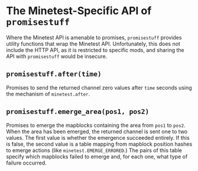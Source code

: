 # The Minetest-Specific API of `promisestuff`

Where the Minetest API is amenable to promises, `promisestuff` provides utility
functions that wrap the Minetest API. Unfortunately, this does not include the
HTTP API, as it is restricted to specific mods, and sharing the API with
`promisestuff` would be insecure.

## `promisestuff.after(time)`

Promises to send the returned channel zero values after `time` seconds using the
mechanism of `minetest.after`.

## `promisestuff.emerge_area(pos1, pos2)`

Promises to emerge the mapblocks containing the area from `pos1` to `pos2`.
When the area has been emerged, the returned channel is sent one to two values.
The first value is whether the emergence succeeded entirely. If this is false,
the second value is a table mapping from mapblock position hashes to emerge
actions (like `minetest.EMERGE_ERRORED`.) The pairs of this table specify which
mapblocks failed to emerge and, for each one, what type of failure occurred.
